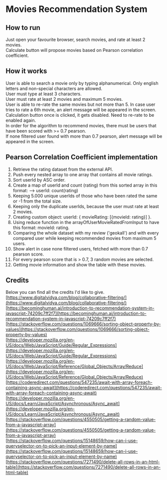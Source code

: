 # Movies Recommendation System

## How to run

Just open your favourite browser, search movies, and rate at least 2 movies. <br />
Calculate button will propose movies based on Pearson correlation coefficient.

## How it works

User is able to search a movie only by typing alphanumerical. Only english letters and non-special characters are
allowed.<br />
User must type at least 3 characters.<br />
User must rate at least 2 movies and maximum 5 movies.<br />
User is able to re-rate the same movies but not more than 5. In case user tries to rate a 6th movie, an alert message
will be appeared in the screen.<br />
Calculation button once is clicked, it gets disabled. Need to re-rate to be enabled again.<br />
In order for the algorithm to recommend movies, there must be users that have been scored with >= 0.7 pearson.<br />
If none filtered user found with more than 0.7 pearson, alert message will be appeared in the screen.<br />

## Pearson Correlation Coefficient implementation

1. Retrieve the rating dataset from the external API.<br />
2. Push every nested array to one array that contains all movie ratings.<br />
3. Sort userId by ASC order.<br />
4. Create a map of userId and count (rating) from this sorted array in this format: --> userId: count(rating)<br />
5. Keeping 5.000 unique userIds of those who have been rated the same or -1 from the total size.<br />
6. Keeping only the duplicate userIds, because the user must rate at least 2 movies.<br />
7. Creating custom object: userId: { movieRating: [{movieId: rating}] }.<br />
8. Using reduce function in the arrayOfUserMovieRatedFromInput to have this format: movieId: rating.<br />
9. Comparing the whole dataset with my review ('geokall') and with every compared user while keeping recommended movies
   from
   maximum 5 users.<br />
10. Show alert in case none filtered users, fetched with more than 0.7 pearson score.<br />
11. For every pearson score that is > 0.7, 3 random movies are selected.<br />
12. Getting movie information and show the table with these movies.<br />

## Credits

Below you can find all the credits I'd like to give. <br />
[https://www.digitalvidya.com/blog/collaborative-filtering/](https://www.digitalvidya.com/blog/collaborative-filtering/) <br/>
[https://becominghuman.ai/introduction-to-recommendation-system-in-javascript-74209c7ff2f7](https://becominghuman.ai/introduction-to-recommendation-system-in-javascript-74209c7ff2f7) <br/>
[https://stackoverflow.com/questions/1069666/sorting-object-property-by-values](https://stackoverflow.com/questions/1069666/sorting-object-property-by-values) <br/>
[https://developer.mozilla.org/en-US/docs/Web/JavaScript/Guide/Regular_Expressions](https://developer.mozilla.org/en-US/docs/Web/JavaScript/Guide/Regular_Expressions) <br/>
[https://developer.mozilla.org/en-US/docs/Web/JavaScript/Reference/Global_Objects/Array/Reduce](https://developer.mozilla.org/en-US/docs/Web/JavaScript/Reference/Global_Objects/Array/Reduce) <br/>
[https://coderedirect.com/questions/547235/await-with-array-foreach-containing-async-await](https://coderedirect.com/questions/547235/await-with-array-foreach-containing-async-await) <br/>
[https://developer.mozilla.org/en-US/docs/Learn/JavaScript/Asynchronous/Async_await](https://developer.mozilla.org/en-US/docs/Learn/JavaScript/Asynchronous/Async_await) <br/>
[https://stackoverflow.com/questions/4550505/getting-a-random-value-from-a-javascript-array](https://stackoverflow.com/questions/4550505/getting-a-random-value-from-a-javascript-array) <br/>
[https://stackoverflow.com/questions/15148659/how-can-i-use-queryselector-on-to-pick-an-input-element-by-name](https://stackoverflow.com/questions/15148659/how-can-i-use-queryselector-on-to-pick-an-input-element-by-name) <br/>
[https://stackoverflow.com/questions/7271490/delete-all-rows-in-an-html-table](https://stackoverflow.com/questions/7271490/delete-all-rows-in-an-html-table) <br/>
